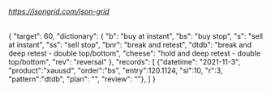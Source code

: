 ######   https://jsongrid.com/json-grid

{
    "target": 60,
    "dictionary": {
        "b": "buy at instant",
        "bs": "buy stop",
        "s": "sell at instant",
        "ss": "sell stop",
        "bnr": "break and retest",
        "dtdb": "break and deep retest - double top/bottom",
        "cheese": "hold and deep retest - double top/bottom",
        "rev": "reversal" 
    },
    "records": [
        {"datetime": "2021-11-3", "product":"xauusd", "order":"bs", "entry":120.1124, "sl":10, "r":3, "pattern":"dtdb", "plan": "", "review": ""},
    ]
}